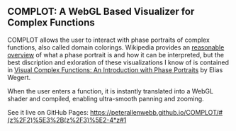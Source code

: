 ## COMPLOT: A WebGL Based Visualizer for Complex Functions

COMPLOT allows the user to interact with phase portraits of complex functions, also called domain colorings. Wikipedia provides an [reasonable overview](https://en.wikipedia.org/wiki/Domain_coloring) of what a phase portrait is and how it can be interpreted, but the best discription and exloration of these visualizations I know of is contained in [Visual Complex Functions: An Introduction with Phase Portraits](https://www.amazon.com/Visual-Complex-Functions-Introduction-Portraits/dp/3034801793/ref=sr_1_2?crid=3PHO9QLXWT3C4&keywords=visual+complex+functions+an+introduction+with+phase+portraits&qid=1645144354&sprefix=complex+functions+phase+po%2Caps%2C79&sr=8-2) by Elias Wegert.

When the user enters a function, it is instantly translated into a WebGL shader and compiled, enabling ultra-smooth panning and zooming.

See it live on GitHub Pages: https://peterallenwebb.github.io/COMPLOT/#(z%2F2)%5E3%2B(z%2F3)%5E2-4*z#1
